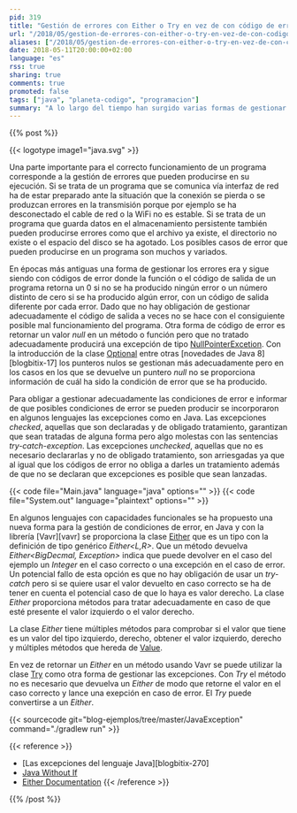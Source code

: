 ```yaml
---
pid: 319
title: "Gestión de errores con Either o Try en vez de con código de error, null, Optional, checked exception o unchecked exception"
url: "/2018/05/gestion-de-errores-con-either-o-try-en-vez-de-con-codigo-de-error-null-optional-checked-exception-o-unchecked-exception/"
aliases: ["/2018/05/gestion-de-errores-con-either-o-try-en-vez-de-con-codigo-de-error-null-pptional-checked-exception-o-unchecked-exception/", "/2018/05/gestion-de-errores-con-either-en-vez-de-con-codigo-de-error-null-pptional-checked-exception-o-unchecked-exception/"]
date: 2018-05-11T20:00:00+02:00
language: "es"
rss: true
sharing: true
comments: true
promoted: false
tags: ["java", "planeta-codigo", "programacion"]
summary: "A lo largo del tiempo han surgido varias formas de gestionar las excepciones. En C hace muchos años eran con códigos de error, en Java se incorporaron en el lenguaje las excepciones _checked_ o _uncheked_ o la nueva clase Optional en Java cada una con sus ventajas y y algunas deficiencias. Más recientemente usando un tipo tal que _Either<L,R>_ son otra forma para el tratamiento de errores sobre las opciones anteriores."
---
```


{{% post %}}

{{< logotype image1="java.svg" >}}

Una parte importante para el correcto funcionamiento de un programa corresponde a la gestión de errores que pueden producirse en su ejecución. Si se trata de un programa que se comunica vía interfaz de red ha de estar preparado ante la situación que la conexión se pierda o se produzcan errores en la transmisión porque por ejemplo se ha desconectado el cable de red o la WiFi no es estable. Si se trata de un programa que guarda datos en el almacenamiento persistente también pueden producirse errores como que el archivo ya existe, el directorio no existe o el espacio del disco se ha agotado. Los posibles casos de error que pueden producirse en un programa son muchos y variados.

En épocas más antiguas una forma de gestionar los errores era y sigue siendo con códigos de error donde la función o el código de salida de un programa retorna un 0 si no se ha producido ningún error o un número distinto de cero si se ha producido algún error, con un código de salida diferente por cada error. Dado que no hay obligación de gestionar adecuadamente el código de salida a veces no se hace con el consiguiente posible mal funcionamiento del programa. Otra forma de código de error es retornar un valor _null_ en un método o función pero que no tratado adecuadamente producirá una excepción de tipo [NullPointerExcetion](https://docs.oracle.com/javase/10/docs/api/java/lang/NullPointerException.html). Con la introducción de la clase [Optional](https://docs.oracle.com/javase/10/docs/api/java/util/Optional.html) entre otras [novedades de Java 8][blogbitix-17] los punteros nulos se gestionan más adecuadamente pero en los casos en los que se devuelve un puntero _null_ no se proporciona información de cuál ha sido la condición de error que se ha producido.

Para obligar a gestionar adecuadamente las condiciones de error e informar de que posibles condiciones de error se pueden producir se incorporaron en algunos lenguajes las excepciones como en Java. Las excepciones _checked_, aquellas que son declaradas y de obligado tratamiento, garantizan que sean tratadas de alguna forma pero algo molestas con las sentencias _try-catch-exception_. Las excepciones _unchecked_, aquellas que no es necesario declararlas y no de obligado tratamiento, son arriesgadas ya que al igual que los códigos de error no obliga a darles un tratamiento además de que no se declaran que excepciones es posible que sean lanzadas.

{{< code file="Main.java" language="java" options="" >}}
{{< code file="System.out" language="plaintext" options="" >}}

En algunos lenguajes con capacidades funcionales se ha propuesto una nueva forma para la gestión de condiciones de error, en Java y con la librería [Vavr][vavr] se proporciona la clase [Either](http://static.javadoc.io/io.vavr/vavr/0.9.2/io/vavr/control/Either.html) que es un tipo con la definición de tipo genérico _Either\<L,R\>_. Que un método devuelva _Either<BigDecmal, Exception>_ indica que puede devolver en el caso del ejemplo un _Integer_ en el caso correcto o una excepción en el caso de error. Un potencial fallo de esta opción es que no hay obligación de usar un _try-catch_ pero si se quiere usar el valor devuelto en caso correcto se ha de tener en cuenta el potencial caso de que lo haya es valor derecho. La clase _Either_ proporciona métodos para tratar adecuadamente en caso de que esté presente el valor izquierdo o el valor derecho.

La clase _Either_ tiene múltiples métodos para comprobar si el valor que tiene es un valor del tipo izquierdo, derecho, obtener el valor izquierdo, derecho y múltiples métodos que hereda de [Value](http://static.javadoc.io/io.vavr/vavr/0.9.2/io/vavr/Value.html).

En vez de retornar un _Either_ en un método usando Vavr se puede utilizar la clase [Try](https://static.javadoc.io/io.vavr/vavr/0.9.2/io/vavr/control/Try.html) como otra forma de gestionar las excepciones. Con _Try_ el método no es necesario que devuelva un _Either_ de modo que retorne el valor en el caso correcto y lance una exepción en caso de error. El _Try_ puede convertirse a un _Either_.

{{< sourcecode git="blog-ejemplos/tree/master/JavaException" command="./gradlew run" >}}

{{< reference >}}
* [Las excepciones del lenguaje Java][blogbitix-270]
* [Java Without If](http://ashtonkemerling.com/blog/2017/01/26/java-without-if/)
* [Either Documentation](http://www.vavr.io/vavr-docs/#_either)
{{< /reference >}}

{{% /post %}}
